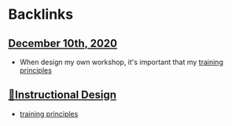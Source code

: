 
# Backlinks
## [December 10th, 2020](<December 10th, 2020.md>)
- When design my own workshop, it's important that my [training principles](<training principles.md>)

## [🌱Instructional Design](<🌱Instructional Design.md>)
- [training principles](<training principles.md>)


